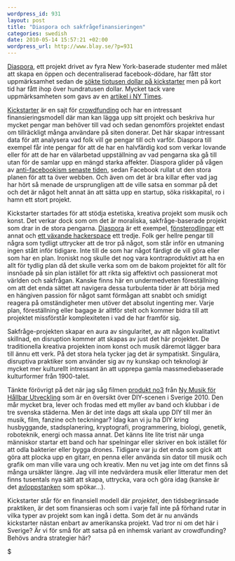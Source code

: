 ```yaml
--- 
wordpress_id: 931 
layout: post
title: "Diaspora och sakfrågefinansieringen" 
categories: swedish 
date: 2010-05-14 15:57:21 +02:00 
wordpress_url: http://www.blay.se/?p=931
---
```


[Diaspora](http://joindiaspora.com/blog.html), ett projekt drivet av fyra New York-baserade studenter med målet att skapa en öppen och decentraliserad facebook-dödare, har fått stor uppmärksamhet sedan de [sökte tiotusen dollar på kickstarter](http://www.kickstarter.com/projects/196017994/diaspora-the-personally-controlled-do-it-all-distr) men på kort tid har fått ihop över hundratusen dollar. Mycket tack vare uppmärksamheten som gavs av en [artikel i NY Times](http://www.nytimes.com/2010/05/12/nyregion/12about.html).

[Kickstarter](http://www.kickstarter.com/) är en sajt för [crowdfunding](http://en.wikipedia.org/wiki/Crowdfunding) och har en intressant finansieringsmodell där man kan lägga upp sitt projekt och beskriva hur mycket pengar man behöver till vad och sedan genomförs projektet endast om tillräckligt många användare på siten donerar. Det här skapar intressant data för att analysera vad folk vill ge pengar till och varför. Diaspora till exempel får inte pengar för att de har en halvfärdig kod som verkar lovande eller för att de har en välarbetad uppställning av vad pengarna ska gå till utan för de samlar upp en mängd starka affekter. Diaspora glider på vågen av [anti-facebookism senaste tiden](http://copyriot.se/2010/05/14/exodus-fran-facebook/), sedan Facebook rullat ut den stora planen för att ta över webben. Och även om det är bra killar efter vad jag har hört så menade de ursprungligen att de ville satsa en sommar på det och det är något helt annat än att sätta upp en startup, söka riskkapital, ro i hamn ett stort projekt.

Kickstarter [](http://en.wikipedia.org/wiki/Crowdfunding) startades för att stödja estetiska, kreativa projekt som musik och konst. Det verkar dock som om det är moraliska, sakfråge-baserade projekt som drar in de stora pengarna. [Diaspora](http://www.kickstarter.com/projects/196017994/diaspora-the-personally-controlled-do-it-all-distr) är ett exempel, [fönsterodlingar](http://www.kickstarter.com/projects/windowfarms/turn-our-cities-windows-into-vertical-veggie-farm?pos=1) ett annat och [ett växande hackerspace](http://www.kickstarter.com/projects/nycresistor/a-hackerspace-grows-in-brooklyn) ett tredje. Folk ger hellre pengar till några som tydligt uttrycker att de tror på något, som står inför en utmaning ingen stått inför tidigare. Inte till de som har något färdigt de vill göra eller som har en plan. Ironiskt nog skulle det nog vara kontraproduktivt att ha en allt för tydlig plan då det skulle verka som om de bakom projektet för allt för insnöade på sin plan istället för att rikta sig affektivt och passionerat mot världen och sakfrågan. Kanske finns här en undermedveten föreställning om att det enda sättet att navigera dessa turbulenta tider är att börja med en hängiven passion för något samt förmågan att snabbt och smidigt reagera på omständigheter men utöver det absolut ingenting mer. Varje plan, föreställning eller bagage är alltför stelt och kommer bidra till att projektet missförstår komplexiteten i vad de har framför sig.

Sakfråge-projekten skapar en aura av singularitet, av att någon kvalitativt skillnad, en disruption kommer att skapas av just det här projektet. De traditionella kreativa projekten inom konst och musik däremot lägger bara till ännu ett verk. På det stora hela tycker jag det är sympatiskt. Singulära, disruptiva praktiker som använder sig av ny kunskap och teknologi är mycket mer kulturellt intressant än att upprepa gamla massmediebaserade kulturformer från 1900-talet.

Tänkte förövrigt på det när jag såg filmen [produkt no3](http://vimeo.com/11557668) från [Ny Musik för Hållbar Utveckling](http://nmfhu.wordpress.com/2010/05/13/produkterna/) som är en översikt över DIY-scenen i Sverige 2010. Den mår mycket bra, lever och frodas med ett myller av band och klubbar i de tre svenska städerna. Men är det inte dags att skala upp DIY till mer än musik, film, fanzine och teckningar? Idag kan vi ju ha DIY kring husbyggande, stadsplanering, kryptografi, programmering, biologi, genetik, roboteknik, energi och massa annat. Det känns lite lite trist när unga människor startar ett band och har spelningar eller skriver en bok istället för att odla bakterier eller bygga drones. Tidigare var ju det enda som gick att göra att plocka upp en gitarr, en penna eller använda sin dator till musik och grafik om man ville vara ung och kreativ. Men nu vet jag inte om det finns så många ursäkter längre. Jag vill inte nedvärdera musik eller litteratur men det finns tusentals nya sätt att skapa, uttrycka, vara och göra idag (kanske är det [avloppstanken](http://copyriot.se/2010/05/11/utlopp/) som spökar...).

Kickstarter står för en finansiell modell där *projektet*, den tidsbegränsade praktiken, är det som finansieras och som i varje fall inte på förhand rutar in vilka typer av projekt som kan ingå i detta. Som det är nu används kickstarter nästan enbart av amerikanska projekt. Vad tror ni om det här i Sverige? Är vi för små för att satsa på en inhemsk variant av crowdfunding? Behövs andra strategier här?


$ 
